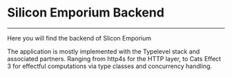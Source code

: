 # Silicon Emporium Backend

---

Here you will find the backend of Slicon Emporium

The application is mostly implemented with the Typelevel stack and associated partners. Ranging from http4s for the HTTP layer, to Cats Effect 3 for effectful computations via type classes and concurrency handling.

